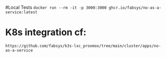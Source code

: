#Local Tests
`docker run --rm -it -p 3000:3000 ghcr.io/fabsys/no-as-a-service:latest`

# K8s integration cf:
`https://github.com/fabsys/k3s-lxc_proxmox/tree/main/cluster/apps/no-as-a-service`